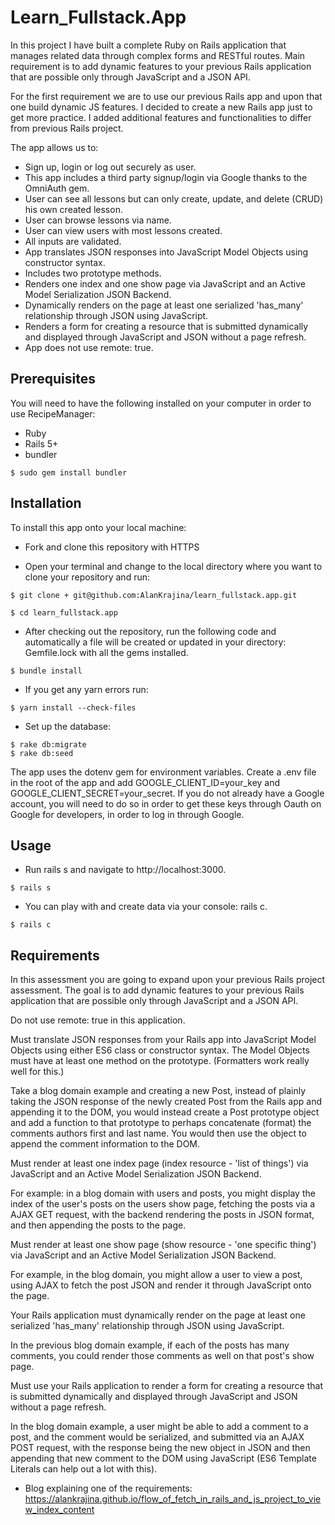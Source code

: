 # Learn_Fullstack.App

In this project I have built a complete Ruby on Rails application that manages related data through complex forms and RESTful routes. 
Main requirement is to add dynamic features to your previous Rails application that are possible only through JavaScript and a JSON API.

For the first requirement we are to use our previous Rails app and upon that one build dynamic JS features. I decided to create a new Rails app just to get more practice. I added additional features and functionalities to differ from previous Rails project.

The app allows us to:

- Sign up, login or log out securely as user.
- This app includes a third party signup/login via Google thanks to the OmniAuth gem.
- User can see all lessons but can only create, update, and delete (CRUD) his own created lesson. 
- User can browse lessons via name.
- User can view users with most lessons created.
- All inputs are validated.
- App translates JSON responses into JavaScript Model Objects using constructor syntax. 
- Includes two prototype methods.
- Renders one index and one show page via JavaScript and an Active Model Serialization JSON Backend.
- Dynamically renders on the page at least one serialized 'has_many' relationship through JSON using JavaScript.
- Renders a form for creating a resource that is submitted dynamically and displayed through JavaScript and JSON without a page refresh.
- App does not use remote: true.

## Prerequisites

You will need to have the following installed on your computer in order to use RecipeManager:

- Ruby
- Rails 5+
- bundler

```
$ sudo gem install bundler
```
## Installation

To install this app onto your local machine:

- Fork and clone this repository with HTTPS

- Open your terminal and change to the local directory where you want to clone your repository and run:
```
$ git clone + git@github.com:AlanKrajina/learn_fullstack.app.git
```
```
$ cd learn_fullstack.app
```

- After checking out the repository, run the following code and automatically a file will be created or updated in your directory: Gemfile.lock with all the gems installed.
```
$ bundle install
```
- If you get any yarn errors run:
```
$ yarn install --check-files
```
- Set up the database:
```
$ rake db:migrate
$ rake db:seed

```
The app uses the dotenv gem for environment variables. Create a .env file in the root of the app and add GOOGLE_CLIENT_ID=your_key and GOOGLE_CLIENT_SECRET=your_secret. If you do not already have a Google account, you will need to do so in order to get these keys through Oauth on Google for developers, in order to log in through Google.

## Usage

- Run rails s and navigate to http://localhost:3000.
```
$ rails s
```
- You can play with and create data via your console: rails c.
```
$ rails c
```
## Requirements

In this assessment you are going to expand upon your previous Rails project assessment. The goal is to add dynamic features to your previous Rails application that are possible only through JavaScript and a JSON API.

Do not use remote: true in this application.

Must translate JSON responses from your Rails app into JavaScript Model Objects using either ES6 class or constructor syntax. The Model Objects must have at least one method on the prototype. (Formatters work really well for this.)

Take a blog domain example and creating a new Post, instead of plainly taking the JSON response of the newly created Post from the Rails app and appending it to the DOM, you would instead create a Post prototype object and add a function to that prototype to perhaps concatenate (format) the comments authors first and last name. You would then use the object to append the comment information to the DOM.

Must render at least one index page (index resource - 'list of things') via JavaScript and an Active Model Serialization JSON Backend.

For example: in a blog domain with users and posts, you might display the index of the user's posts on the users show page, fetching the posts via a AJAX GET request, with the backend rendering the posts in JSON format, and then appending the posts to the page.

Must render at least one show page (show resource - 'one specific thing') via JavaScript and an Active Model Serialization JSON Backend.

For example, in the blog domain, you might allow a user to view a post, using AJAX to fetch the post JSON and render it through JavaScript onto the page.

Your Rails application must dynamically render on the page at least one serialized 'has_many' relationship through JSON using JavaScript.

In the previous blog domain example, if each of the posts has many comments, you could render those comments as well on that post's show page.

Must use your Rails application to render a form for creating a resource that is submitted dynamically and displayed through JavaScript and JSON without a page refresh.

In the blog domain example, a user might be able to add a comment to a post, and the comment would be serialized, and submitted via an AJAX POST request, with the response being the new object in JSON and then appending that new comment to the DOM using JavaScript (ES6 Template Literals can help out a lot with this).

- Blog explaining one of the requirements: https://alankrajina.github.io/flow_of_fetch_in_rails_and_js_project_to_view_index_content
